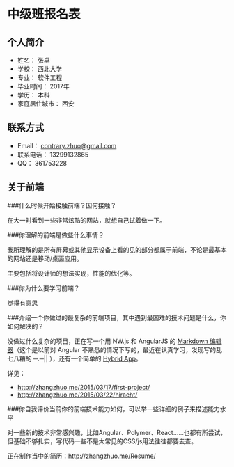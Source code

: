 # 中级班报名表

## 个人简介

* 姓名： 张卓
* 学校： 西北大学
* 专业： 软件工程
* 毕业时间： 2017年
* 学历： 本科
* 家庭居住城市： 西安

## 联系方式

* Email： contrary.zhuo@gmail.com
* 联系电话： 13299132865
* QQ： 361753228

## 关于前端

###什么时候开始接触前端？因何接触？

在大一时看到一些非常炫酷的网站，就想自己试着做一下。

###你理解的前端是做些什么事情？

我所理解的是所有屏幕或其他显示设备上看的见的部分都属于前端，不论是最基本的网站还是移动/桌面应用。

主要包括将设计师的想法实现，性能的优化等。

###你为什么要学习前端？

觉得有意思

###介绍一个你做过的最复杂的前端项目，其中遇到最困难的技术问题是什么，你如何解决的？

没做过什么复杂的项目，正在写一个用 NW.js 和 AngularJS 的 [Markdown 编辑器](https://github.com/Zhangdroid/Nefelibata)（这个是以前对 Angular 不熟悉的情况下写的，最近在认真学习，发现写的乱七八糟的 ─.─|| ），还有一个简单的 [Hybrid App](https://github.com/Zhangdroid/hiraeth)。

详见：
* http://zhangzhuo.me/2015/03/17/first-project/
* http://zhangzhuo.me/2015/03/22/hiraeht/

###你自我评价当前你的前端技术能力如何，可以举一些详细的例子来描述能力水平

对一些新的技术非常感兴趣，比如Angular、Polymer、React……也都有所尝试，但基础不够扎实，写代码一些不是太常见的CSS/js用法往往都要去查。

正在制作当中的简历：http://zhangzhuo.me/Resume/
